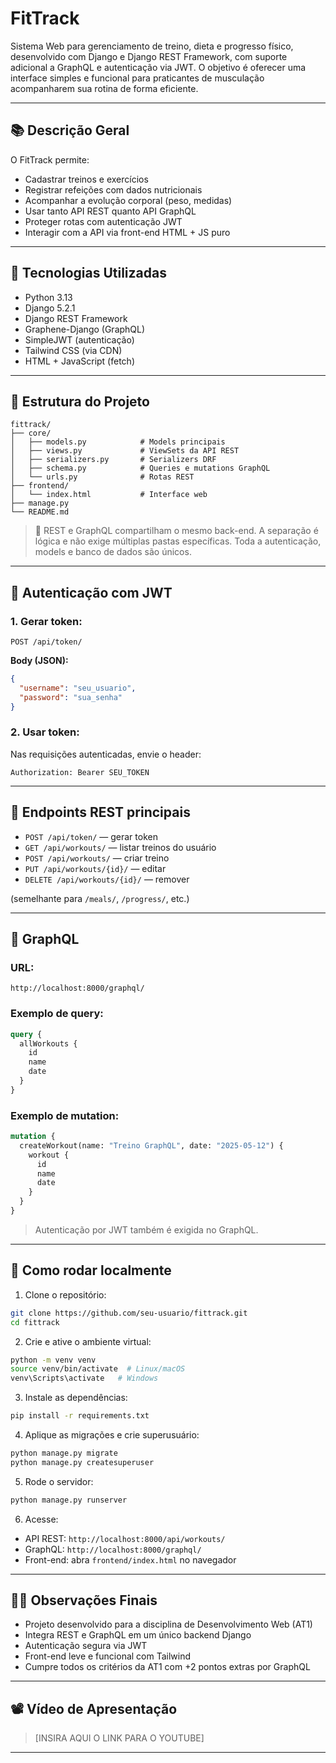 
# FitTrack

Sistema Web para gerenciamento de treino, dieta e progresso físico, desenvolvido com Django e Django REST Framework, com suporte adicional a GraphQL e autenticação via JWT. O objetivo é oferecer uma interface simples e funcional para praticantes de musculação acompanharem sua rotina de forma eficiente.

---

## 📚 Descrição Geral

O FitTrack permite:

- Cadastrar treinos e exercícios
- Registrar refeições com dados nutricionais
- Acompanhar a evolução corporal (peso, medidas)
- Usar tanto API REST quanto API GraphQL
- Proteger rotas com autenticação JWT
- Interagir com a API via front-end HTML + JS puro

---

## 🚀 Tecnologias Utilizadas

- Python 3.13
- Django 5.2.1
- Django REST Framework
- Graphene-Django (GraphQL)
- SimpleJWT (autenticação)
- Tailwind CSS (via CDN)
- HTML + JavaScript (fetch)

---

## 📁 Estrutura do Projeto

```
fittrack/
├── core/
│   ├── models.py            # Models principais
│   ├── views.py             # ViewSets da API REST
│   ├── serializers.py       # Serializers DRF
│   ├── schema.py            # Queries e mutations GraphQL
│   └── urls.py              # Rotas REST
├── frontend/
│   └── index.html           # Interface web
├── manage.py
└── README.md
```

> 🧠 REST e GraphQL compartilham o mesmo back-end. A separação é lógica e não exige múltiplas pastas específicas. Toda a autenticação, models e banco de dados são únicos.

---

## 🔐 Autenticação com JWT

### 1. Gerar token:

```
POST /api/token/
```

**Body (JSON):**
```json
{
  "username": "seu_usuario",
  "password": "sua_senha"
}
```

### 2. Usar token:

Nas requisições autenticadas, envie o header:
```
Authorization: Bearer SEU_TOKEN
```

---

## 🔗 Endpoints REST principais

- `POST /api/token/` — gerar token
- `GET /api/workouts/` — listar treinos do usuário
- `POST /api/workouts/` — criar treino
- `PUT /api/workouts/{id}/` — editar
- `DELETE /api/workouts/{id}/` — remover

(semelhante para `/meals/`, `/progress/`, etc.)

---

## 🔎 GraphQL

### URL:
```
http://localhost:8000/graphql/
```

### Exemplo de query:

```graphql
query {
  allWorkouts {
    id
    name
    date
  }
}
```

### Exemplo de mutation:

```graphql
mutation {
  createWorkout(name: "Treino GraphQL", date: "2025-05-12") {
    workout {
      id
      name
      date
    }
  }
}
```

> Autenticação por JWT também é exigida no GraphQL.

---

## 🧪 Como rodar localmente

1. Clone o repositório:
```bash
git clone https://github.com/seu-usuario/fittrack.git
cd fittrack
```

2. Crie e ative o ambiente virtual:
```bash
python -m venv venv
source venv/bin/activate  # Linux/macOS
venv\Scripts\activate   # Windows
```

3. Instale as dependências:
```bash
pip install -r requirements.txt
```

4. Aplique as migrações e crie superusuário:
```bash
python manage.py migrate
python manage.py createsuperuser
```

5. Rode o servidor:
```bash
python manage.py runserver
```

6. Acesse:
- API REST: `http://localhost:8000/api/workouts/`
- GraphQL: `http://localhost:8000/graphql/`
- Front-end: abra `frontend/index.html` no navegador

---

## 👨‍🏫 Observações Finais

- Projeto desenvolvido para a disciplina de Desenvolvimento Web (AT1)
- Integra REST e GraphQL em um único backend Django
- Autenticação segura via JWT
- Front-end leve e funcional com Tailwind
- Cumpre todos os critérios da AT1 com +2 pontos extras por GraphQL

---

## 📽️ Vídeo de Apresentação

> [INSIRA AQUI O LINK PARA O YOUTUBE]

---
